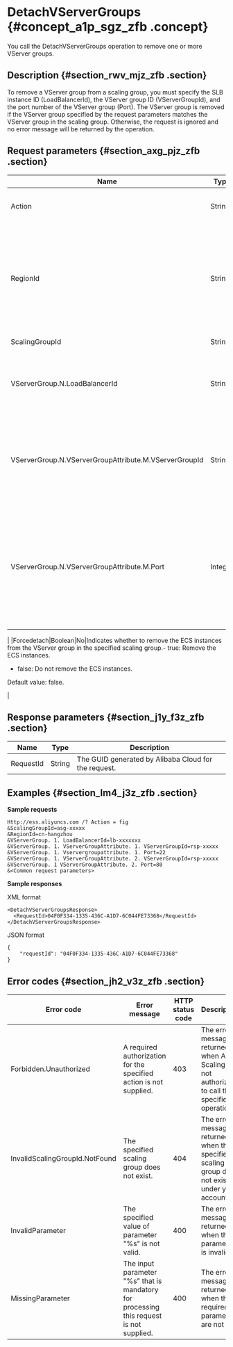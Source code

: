 # DetachVServerGroups {#concept_a1p_sgz_zfb .concept}

You call the DetachVServerGroups operation to remove one or more VServer groups.

## Description {#section_rwv_mjz_zfb .section}

To remove a VServer group from a scaling group, you must specify the SLB instance ID \(LoadBalancerId\), the VServer group ID \(VServerGroupId\), and the port number of the VServer group \(Port\). The VServer group is removed if the VServer group specified by the request parameters matches the VServer group in the scaling group. Otherwise, the request is ignored and no error message will be returned by the operation.

## Request parameters {#section_axg_pjz_zfb .section}

|Name|Type|Required|Description|
|----|----|--------|-----------|
|Action|String|Yes|The operation that you want to perform. Set the value to DetachVServerGroups.|
|RegionId|String|Yes|The ID of the region where the scaling group is created, for example, cn-hangzhou or cn-shanghai. For more information, see [Regions and zones](../../../../../reseller.en-US/General Reference/Regions and zones.md#).|
|ScalingGroupId|String|Yes|The ID of the scaling group.|
|VServerGroup.N.LoadBalancerId|String|Yes|The ID of the SLB instance that the VServer group is associated with. N indicates the number of the SLB instance. Valid values: 1 to 5.|
|VServerGroup.N.VServerGroupAttribute.M.VServerGroupId|String|Yes|The ID of the VServer group. N indicates the number of the SLB instance. Valid values: 1 to 5. M indicates the number of the VServer group that is associated with the SLB instance. Valid values: 1 to 5.|
|VServerGroup.N.VServerGroupAttribute.M.Port|Integer|Yes|The port that is used by Auto Scaling to add the ECS instances to the VServer group. Value range: 1 to 65535.N indicates the number of the SLB instance. Valid values: 1 to 5. M indicates the number of the VServer group that is associated with the SLB instance. Valid values: 1 to 5.

|
|Forcedetach|Boolean|No|Indicates whether to remove the ECS instances from the VServer group in the specified scaling group.-   true: Remove the ECS instances.
-   false: Do not remove the ECS instances.

Default value: false.

|

## Response parameters {#section_j1y_f3z_zfb .section}

|Name|Type|Description|
|----|----|-----------|
|RequestId|String|The GUID generated by Alibaba Cloud for the request.|

## Examples {#section_lm4_j3z_zfb .section}

**Sample requests**

```
Http://ess.aliyuncs.com /? Action = fig
&ScalingGroupId=asg-xxxxx
&RegionId=cn-hangzhou
&VServerGroup. 1. LoadBalancerId=lb-xxxxxxx
&VServerGroup. 1. VServerGroupAttribute. 1. VServerGroupId=rsp-xxxxx
&VServerGroup. 1. Vservergroupattribute. 1. Port=22
&VServerGroup. 1. VServerGroupAttribute. 2. VServerGroupId=rsp-xxxxx
&VServerGroup. 1 VServerGroupAttribute. 2. Port=80
&<Common request parameters>
```

**Sample responses**

XML format

```
<DetachVServerGroupsResponse>
  <RequestId>04F0F334-1335-436C-A1D7-6C044FE73368</RequestId>
</DetachVServerGroupsResponse>
```

JSON format

```
{
    "requestId": "04F0F334-1335-436C-A1D7-6C044FE73368"
}
```

## Error codes {#section_jh2_v3z_zfb .section}

|Error code|Error message|HTTP status code|Description|
|----------|-------------|----------------|-----------|
|Forbidden.Unauthorized|A required authorization for the specified action is not supplied.|403|The error message returned when Auto Scaling is not authorized to call the specified operation.|
|InvalidScalingGroupId.NotFound|The specified scaling group does not exist.|404|The error message returned when the specified scaling group does not exist under your account.|
|InvalidParameter|The specified value of parameter "%s" is not valid.|400|The error message returned when the parameter is invalid.|
|MissingParameter|The input parameter "%s" that is mandatory for processing this request is not supplied.|400|The error message returned when the required parameters are not set.|

